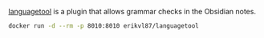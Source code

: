 [languagetool](https://github.com/Clemens-E/obsidian-languagetool-plugin) is a plugin that allows grammar checks in the Obsidian notes.

```sh
docker run -d --rm -p 8010:8010 erikvl87/languagetool
```
